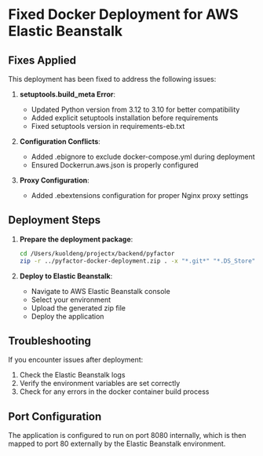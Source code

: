 # Fixed Docker Deployment for AWS Elastic Beanstalk

## Fixes Applied

This deployment has been fixed to address the following issues:

1. **setuptools.build_meta Error**: 
   - Updated Python version from 3.12 to 3.10 for better compatibility
   - Added explicit setuptools installation before requirements
   - Fixed setuptools version in requirements-eb.txt

2. **Configuration Conflicts**:
   - Added .ebignore to exclude docker-compose.yml during deployment
   - Ensured Dockerrun.aws.json is properly configured

3. **Proxy Configuration**:
   - Added .ebextensions configuration for proper Nginx proxy settings

## Deployment Steps

1. **Prepare the deployment package**:
   ```bash
   cd /Users/kuoldeng/projectx/backend/pyfactor
   zip -r ../pyfactor-docker-deployment.zip . -x "*.git*" "*.DS_Store" "*.pyc" "__pycache__/*"
   ```

2. **Deploy to Elastic Beanstalk**:
   - Navigate to AWS Elastic Beanstalk console
   - Select your environment
   - Upload the generated zip file
   - Deploy the application

## Troubleshooting

If you encounter issues after deployment:

1. Check the Elastic Beanstalk logs
2. Verify the environment variables are set correctly
3. Check for any errors in the docker container build process

## Port Configuration

The application is configured to run on port 8080 internally, which is then mapped to port 80 externally by the Elastic Beanstalk environment.
